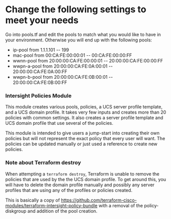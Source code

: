 # Change the following settings to meet your needs

Go into pools.tf and edit the pools to match what you would like to have in your environment. Otherwise you will end up with the following pools:

- ip-pool from 1.1.1.101 -- 199
- mac-pool from 00:CA:FE:00:00:01 -- 00:CA:FE:00:00:FF
- wwnn-pool from 20:00:00:CA:FE:00:00:01 -- 20:00:00:CA:FE:00:00:FF
- wwpn-a-pool from 20:00:00:CA:FE:0A:00:01 -- 20:00:00:CA:FE:0A:00:FF
- wwpn-b-pool from 20:00:00:CA:FE:0B:00:01 -- 20:00:00:CA:FE:0B:00:FF


### Intersight Policies Module

This module creates various pools, policies, a UCS server profile template, and a UCS domain profile. It takes very few inputs and creates more than 20 policies with common settings. It also creates a server profile template and UCS domain profile that use several of the policies. 

This module is intended to give users a jump-start into creating their own policies but will not represent the exact policy that every user will want. The policies can be updated manually or just used a reference to create new policies.

### Note about Terraform destroy

When attempting a `terraform destroy`, Terraform is unable to remove the policies that are used by the the UCS domain profile. To get around this, you will have to delete the domain profile manually and possibly any server profiles that are using any of the profiles or policies created.

This is basically a copy of https://github.com/terraform-cisco-modules/terraform-intersight-policy-bundle with a removal of the policy-diskgroup and addition of the pool creation.